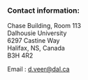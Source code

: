 ### Contact information:

Chase Building, Room 113 <br />
Dalhousie University <br />
6297 Castine Way <br />
Halifax, NS, Canada <br />
B3H 4R2

Email : d.veer@dal.ca 
